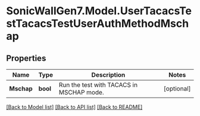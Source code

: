 # SonicWallGen7.Model.UserTacacsTestTacacsTestUserAuthMethodMschap

## Properties

Name | Type | Description | Notes
------------ | ------------- | ------------- | -------------
**Mschap** | **bool** | Run the test with TACACS in MSCHAP mode. | [optional] 

[[Back to Model list]](../README.md#documentation-for-models) [[Back to API list]](../README.md#documentation-for-api-endpoints) [[Back to README]](../README.md)

